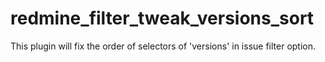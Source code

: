 redmine_filter_tweak_versions_sort
==================================

This plugin will fix the order of selectors of 'versions' in issue filter option.

